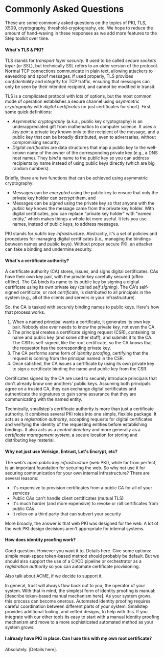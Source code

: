 # Commonly Asked Questions

These are some commonly asked questions on the topics of PKI, TLS, X509,
cryptography, threshold-cryptography, etc.
We hope to reduce the amount of hand-waving in these responses as we add
more features to the Step toolkit over time.

#### What's TLS & PKI?

TLS stands for *transport layer security*. It used to be called *secure sockets
layer* (or SSL), but technically SSL refers to an older version of the protocol.
Normal TCP connections communicate in plain text, allowing attackers to
eavesdrop and spoof messages. If used properly, TLS provides *confidentiality*
and *integrity* for TCP traffic, ensuring that messages can only be seen by their
intended recipient, and cannot be modified in transit.

TLS is a complicated protocol with lots of options, but the most common mode of
operation establishes a secure channel using *asymmetric cryptography* with
*digital certificates* (or just certificates for short). First, some quick definitions:
* *Asymmetric cryptography* (a.k.a., public key cryptography) is an underappreciated
gift from mathematics to computer science. It uses a *key pair*: a private key
known only to the recipient of the message, and a public key that can be broadly
distributed, even to adversaries, without compromising security.
* *Digital certificates* are data structures that map a public key to the
well-known name of the owner of the corresponding private key (e.g., a DNS host name).
They *bind* a name to the public key so you can address recipients by name instead of
using public keys directly (which are big random numbers).

Briefly, there are two functions that can be achieved using asymmetric cryptography:
* Messages can be *encrypted* using the public key to ensure that only the
private key holder can *decrypt* them, and
* Messages can be *signed* using the private key so that anyone with the *public
key* knows the message came from the private key holder.
With digital certificates, you can replace "private key holder" with "named entity,"
which makes things a whole lot more useful. It lets you use names, instead of
public keys, to address messages.

PKI stands for *public key infrastructure*. Abstractly, it's a set of policies
and procedures for managing digital certificates (i.e., managing the bindings
between names and public keys). Without proper secure PKI, an attacker can fake
a binding and undermine security.

#### What's a certificate authority?

A certificate authority (CA) stores, issues, and signs digital certificates. CAs
have their own key pair, with the private key carefully secured (often offline).
The CA binds its name to its public key by signing a digital certificate using
its own private key (called *self signing*). The CA's self-signed certificate,
or *root certificate*, is distributed to all principals in the system (e.g., all
of the clients and servers in your infrastructure).

So, the CA is tasked with securely binding names to public keys. Here's how that process works.
1. When a named principal wants a certificate, it generates its own key pair.
Nobody else ever needs to know the private key, not even the CA.
2. The principal creates a certificate signing request (CSR), containing its
name and public key (and some other stuff), and submits it to the CA. The CSR is
self-signed, like the root certificate, so the CA knows that the requestor has
the corresponding private key.
3. The CA performs some form of *identity proofing*, certifying that the request
is coming from the principal named in the CSR.
4. Once satisfied, the CA issues a certificate by using its own private key to
sign a certificate binding the name and public key from the CSR.

Certificates signed by the CA are used to securely introduce principals that
don't already know one anothers' public keys. Assuming both principals agree on
a trusted CA, they can exchange digital certificates and authenticate the
signatures to gain some assurance that they are communicating with the named entity.

Technically, smallstep's certificate authority is more than just a certificate
authority. It combines several PKI roles into one simple, flexible package. It
acts as a *registration authority*, accepting requests for digital certificates
and verifying the identity of the requesting entities before establishing bindings.
It also acts as a *central directory* and more generally as a *certificate
management system*, a secure location for storing and distributing key material.

#### Why not just use Verisign, Entrust, Let's Encrypt, etc?

The web's *open public key infrastructure* (web PKI), while far from perfect,
is an important foundation for securing the web. So why not use it for securing
communication for your own internal infrastructure? There are several reasons:
* It's expensive to provision certificates from a public CA for all of your services
* Public CAs can't handle client certificates (mutual TLS)
* It's much harder (and more expensive) to revoke or roll certificates from public CAs
* It relies on a third party that can subvert your security

More broadly, the answer is that web PKI was designed for the web. A lot of the
web PKI design decisions aren't appropriate for internal systems.

#### How does identity proofing work?

Good question. However you want it to. Details here. Give some options: simple
meat-space token-based method should probably be default. But we should also
support the use of a CI/CD pipeline or orchestrator as a *registration authority*
so you can automate certificate provisioning.

Also talk about ACME, if we decide to support it.

In general, trust will always flow back out to you, the operator of your system.
With that in mind, the simplest form of identity proofing is manual: [describe
token-based manual mechanism here]. As your system grows, this process can become
onerous. Automated identity proofing requires careful coordination between
different parts of your system. Smallstep provides additional tooling, and vetted
designs, to help with this. If you integrate with our other tools its easy to
start with a manual identity proofing mechanism and move to a more sophisticated
automated method as your system grows.

#### I already have PKI in place. Can I use this with my own root certificate?

Absolutely. [Details here].
